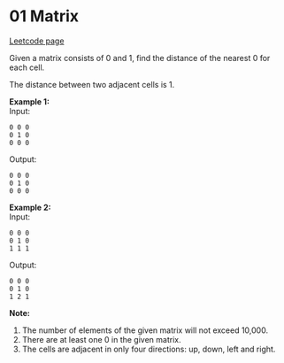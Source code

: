 # 01 Matrix
[Leetcode page](https://leetcode.com/problems/01-matrix/description)

Given a matrix consists of 0 and 1, find the distance of the nearest 0 for
each cell.

The distance between two adjacent cells is 1.

**Example 1:**  
Input:

    
    
    0 0 0
    0 1 0
    0 0 0
    

Output:

    
    
    0 0 0
    0 1 0
    0 0 0
    

**Example 2:**  
Input:

    
    
    0 0 0
    0 1 0
    1 1 1
    

Output:

    
    
    0 0 0
    0 1 0
    1 2 1
    

**Note:**  

  1. The number of elements of the given matrix will not exceed 10,000.
  2. There are at least one 0 in the given matrix.
  3. The cells are adjacent in only four directions: up, down, left and right.


